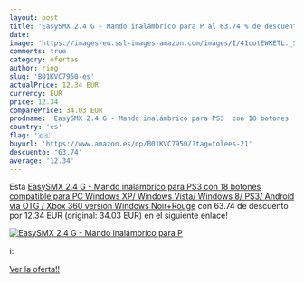 ```yaml
---
layout: post
title: 'EasySMX 2.4 G - Mando inalámbrico para P al 63.74 % de descuento'
date: 
image: 'https://images-eu.ssl-images-amazon.com/images/I/41cotEWKETL._SL200_.jpg'
comments: true
category: ofertas
author: ring
slug: 'B01KVC7950-es'
actualPrice: 12.34 EUR
currency: EUR
price: 12.34
comparePrice: 34.03 EUR
prodname: 'EasySMX 2.4 G - Mando inalámbrico para PS3  con 18 botones  compatible para PC Windows XP/ Windows Vista/ Windows 8/ PS3/ Android  via OTG / Xbox 360 version Windows Noir+Rouge'
country: 'es'
flag: '🇪🇸'
buyurl: 'https://www.amazon.es/dp/B01KVC7950/?tag=tolees-21'
descuento: '63.74'
average: '12.34'
---
```


Está [EasySMX 2.4 G - Mando inalámbrico para PS3  con 18 botones  compatible para PC Windows XP/ Windows Vista/ Windows 8/ PS3/ Android  via OTG / Xbox 360 version Windows Noir+Rouge](https://www.amazon.es/dp/B01KVC7950/?tag=tolees-21) con 63.74 de descuento por 12.34 EUR (original: 34.03 EUR) en el siguiente enlace!

[![EasySMX 2.4 G - Mando inalámbrico para P](https://images-eu.ssl-images-amazon.com/images/I/41cotEWKETL._SL200_.jpg)](https://www.amazon.es/dp/B01KVC7950/?tag=tolees-21)

ℹ️:


[Ver la oferta!!](https://www.amazon.es/dp/B01KVC7950/?tag=tolees-21)
